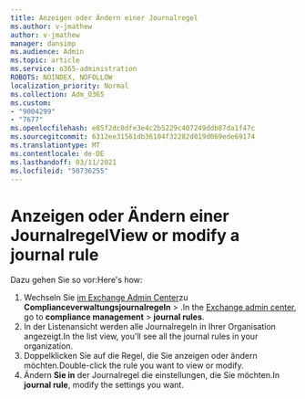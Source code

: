 ```yaml
---
title: Anzeigen oder Ändern einer Journalregel
ms.author: v-jmathew
author: v-jmathew
manager: dansimp
ms.audience: Admin
ms.topic: article
ms.service: o365-administration
ROBOTS: NOINDEX, NOFOLLOW
localization_priority: Normal
ms.collection: Adm_O365
ms.custom:
- "9004299"
- "7677"
ms.openlocfilehash: e85f2dc0dfe3e4c2b5229c407249ddb87da1f47c
ms.sourcegitcommit: 6312ee31561db36104f32282d019d069ede69174
ms.translationtype: MT
ms.contentlocale: de-DE
ms.lasthandoff: 03/11/2021
ms.locfileid: "50736255"
---
```

# <a name="view-or-modify-a-journal-rule"></a><span data-ttu-id="124fd-102">Anzeigen oder Ändern einer Journalregel</span><span class="sxs-lookup"><span data-stu-id="124fd-102">View or modify a journal rule</span></span>

<span data-ttu-id="124fd-103">Dazu gehen Sie so vor:</span><span class="sxs-lookup"><span data-stu-id="124fd-103">Here's how:</span></span>

1. <span data-ttu-id="124fd-104">Wechseln Sie [im Exchange Admin Center](https://go.microsoft.com/fwlink/p/?linkid=2059104)zu **Complianceverwaltungsjournalregeln**  >  .</span><span class="sxs-lookup"><span data-stu-id="124fd-104">In the [Exchange admin center](https://go.microsoft.com/fwlink/p/?linkid=2059104), go to **compliance management** > **journal rules**.</span></span>
2. <span data-ttu-id="124fd-105">In der Listenansicht werden alle Journalregeln in Ihrer Organisation angezeigt.</span><span class="sxs-lookup"><span data-stu-id="124fd-105">In the list view, you'll see all the journal rules in your organization.</span></span>
3. <span data-ttu-id="124fd-106">Doppelklicken Sie auf die Regel, die Sie anzeigen oder ändern möchten.</span><span class="sxs-lookup"><span data-stu-id="124fd-106">Double-click the rule you want to view or modify.</span></span>
4. <span data-ttu-id="124fd-107">Ändern **Sie in** der Journalregel die einstellungen, die Sie möchten.</span><span class="sxs-lookup"><span data-stu-id="124fd-107">In **journal rule**, modify the settings you want.</span></span>
